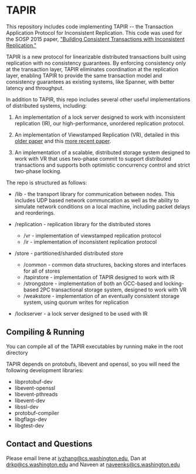 # TAPIR

This repository includes code implementing TAPIR -- the Transaction
Application Protocol for Inconsistent Replication. This code was used
for the SOSP 2015 paper, ["Building Consistent Transactions with
Inconsistent Replication."](http://dl.acm.org/authorize?N93281)

TAPIR is a new protocol for linearizable distributed transactions
built using replication with no consistency guarantees. By enforcing
consistency only at the transaction layer, TAPIR eliminates
coordination at the replication layer, enabling TAPIR to provide the
same transaction model and consistency guarantees as existing systems,
like Spanner, with better latency and throughput.

In addition to TAPIR, this repo includes several other useful
implementations of distributed systems, including:

1. An implementation of a lock server designed to work with
   inconsistent replication (IR), our high-performance, unordered
   replication protocol.

2. An implementation of Viewstamped Replication (VR), detailed in this
   [older paper](http://dl.acm.org/citation.cfm?id=62549) and this
   [more recent paper](http://18.7.29.232/handle/1721.1/71763).

3. An implementation of a scalable, distributed storage system
   designed to work with VR that uses two-phase commit to support
   distributed transactions and supports both optimistic concurrency
   control and strict two-phase locking.

The repo is structured as follows:

- /lib - the transport library for communication between nodes. This
  includes UDP based network communcation as well as the ability to
  simulate network conditions on a local machine, including packet
  delays and reorderings.

- /replication - replication library for the distributed stores
  - /vr - implementation of viewstamped replication protocol
  - /ir - implementation of inconsistent replication protocol

- /store - partitioned/sharded distributed store
  - /common - common data structures, backing stores and interfaces for all of stores
  - /tapirstore - implementation of TAPIR designed to work with IR
  - /strongstore - implementation of both an OCC-based and locking-based 2PC transactional
  storage system, designed to work with VR
  - /weakstore - implementation of an eventually consistent storage
    system, using quorum writes for replication

- /lockserver - a lock server designed to be used with IR

## Compiling & Running
You can compile all of the TAPIR executables by running make in the root directory

TAPIR depends on protobufs, libevent and openssl, so you will need the following development libraries:
- libprotobuf-dev
- libevent-openssl
- libevent-pthreads
- libevent-dev
- libssl-dev
- protobuf-compiler
- libgflags-dev
- libgtest-dev

## Contact and Questions
Please email Irene at iyzhang@cs.washington.edu, Dan at drkp@cs.washington.edu and Naveen at naveenks@cs.washington.edu
